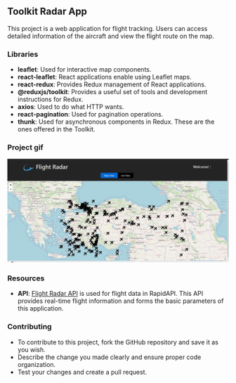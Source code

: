 ## Toolkit Radar App

This project is a web application for flight tracking. Users can access detailed information of the aircraft and view the flight route on the map.

### Libraries

- **leaflet**: Used for interactive map components.
- **react-leaflet**: React applications enable using Leaflet maps.
- **react-redux**: Provides Redux management of React applications.
- **@reduxjs/toolkit**: Provides a useful set of tools and development instructions for Redux.
- **axios**: Used to do what HTTP wants.
- **react-pagination**: Used for pagination operations.
- **thunk**: Used for asynchronous components in Redux. These are the ones offered in the Toolkit.

### Project gif

<img src="screen.gif"/>

### Resources

- **API**: [Flight Radar API](https://rapidapi.com/apidojo/api/flight-radar1) is used for flight data in RapidAPI.
  This API provides real-time flight information and forms the basic parameters of this application.

### Contributing

- To contribute to this project, fork the GitHub repository and save it as you wish.
- Describe the change you made clearly and ensure proper code organization.
- Test your changes and create a pull request.
